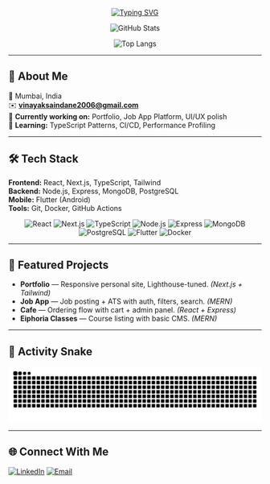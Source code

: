 <div align="center">

[![Typing SVG](https://readme-typing-svg.demolab.com?font=Fira+Code&size=28&pause=1200&color=00D1B2&center=true&vCenter=true&width=900&lines=Hi%2C+I'm+Vinayak+Saindane+👋;Frontend+•+Full-Stack+•+Mobile;Building+useful+apps+with+React%2C+Node%2C+Flutter;Always+learning+TypeScript%2C+DevOps%2C+AI)](https://git.io/typing-svg)


</div>

<div align="center">

![GitHub Stats](https://github-readme-stats.vercel.app/api?username=VinayakSaindane&show_icons=true&theme=tokyonight&hide_border=true&rank_icon=github)


![Top Langs](https://github-readme-stats.vercel.app/api/top-langs/?username=VinayakSaindane&layout=compact&langs_count=8&theme=tokyonight&hide_border=true&cache_seconds=86400)

</div>




---

## 📌 About Me  
📍 Mumbai, India  
✉️ **vinayaksaindane2006@gmail.com**  
🔭 **Currently working on:** Portfolio, Job App Platform, UI/UX polish  
🧠 **Learning:** TypeScript Patterns, CI/CD, Performance Profiling  

---

## 🛠 Tech Stack

**Frontend:** React, Next.js, TypeScript, Tailwind  
**Backend:** Node.js, Express, MongoDB, PostgreSQL  
**Mobile:** Flutter (Android)  
**Tools:** Git, Docker, GitHub Actions  

<div align="center">

![React](https://img.shields.io/badge/React-20232A?logo=react&logoColor=61DAFB)
![Next.js](https://img.shields.io/badge/Next.js-000000?logo=nextdotjs&logoColor=white)
![TypeScript](https://img.shields.io/badge/TypeScript-3178C6?logo=typescript&logoColor=white)
![Node.js](https://img.shields.io/badge/Node.js-339933?logo=node.js&logoColor=white)
![Express](https://img.shields.io/badge/Express-000000?logo=express&logoColor=white)
![MongoDB](https://img.shields.io/badge/MongoDB-47A248?logo=mongodb&logoColor=white)
![PostgreSQL](https://img.shields.io/badge/PostgreSQL-4169E1?logo=postgresql&logoColor=white)
![Flutter](https://img.shields.io/badge/Flutter-02569B?logo=flutter&logoColor=white)
![Docker](https://img.shields.io/badge/Docker-2496ED?logo=docker&logoColor=white)

</div>

---

## 🚀 Featured Projects

- **Portfolio** — Responsive personal site, Lighthouse-tuned. *(Next.js + Tailwind)*  
- **Job App** — Job posting + ATS with auth, filters, search. *(MERN)*  
- **Cafe** — Ordering flow with cart + admin panel. *(React + Express)*  
- **Eiphoria Classes** — Course listing with basic CMS. *(MERN)*  

---

## 🐍 Activity Snake  

<picture>
  <source media="(prefers-color-scheme: dark)" srcset="https://raw.githubusercontent.com/VinayakSaindane/VinayakSaindane/output/github-snake-dark.svg" />
  <source media="(prefers-color-scheme: light)" srcset="https://raw.githubusercontent.com/VinayakSaindane/VinayakSaindane/output/github-snake.svg" />
  <img alt="github-snake" src="https://raw.githubusercontent.com/VinayakSaindane/VinayakSaindane/output/github-snake.svg" />
</picture>

---

## 🌐 Connect With Me  

[![LinkedIn](https://img.shields.io/badge/LinkedIn-0077B5?style=for-the-badge&logo=linkedin&logoColor=white)](https://www.linkedin.com/in/vinayak-saindane/)
[![Email](https://img.shields.io/badge/Email-D14836?style=for-the-badge&logo=gmail&logoColor=white)](mailto:vinayaksaindane2006@gmail.com.com)

